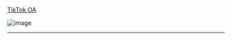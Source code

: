 [TikTok OA](https://leetcode.com/discuss/interview-question/2779493/TikTok-OA)

![image](https://assets.leetcode.com/users/images/3b8bf604-d310-48ee-89b3-c89319eab5fe_1667603873.8268096.png)

-----
<!--stackedit_data:
eyJoaXN0b3J5IjpbNDczODE3MDNdfQ==
-->
